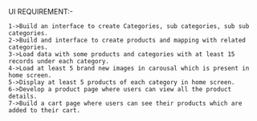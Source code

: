 UI REQUIREMENT:-

    1->Build an interface to create Categories, sub categories, sub sub categories.
    2->Build and interface to create products and mapping with related categories.
    3->Load data with some products and categories with at least 15 records under each category.
    4->Load at least 5 brand new images in carousal which is present in home screen.
    5->Display at least 5 products of each category in home screen.
    6->Develop a product page where users can view all the product details.
    7->Build a cart page where users can see their products which are added to their cart.

